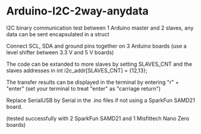 # Arduino-I2C-2way-anydata
I2C binary communication test between 1 Arduino master and 2 slaves, any data can be sent encapsulated in a struct

Connect SCL, SDA and ground pins together on 3 Arduino boards (use a level shifter between 3.3 V and 5 V boards)

The code can be extanded to more slaves by setting SLAVES_CNT and the slaves addresses in int i2c_addr[SLAVES_CNT] = {12,13};

The transfer results can be displayed in the terminal by entering "r" + "enter" (set your terminal to treat "enter" as "carriage return")

Replace SerialUSB by Serial in the .ino files if not using a SparkFun SAMD21 board.

(tested successfully with 2 SparkFun SAMD21 and 1 Misfittech Nano Zero boards)
